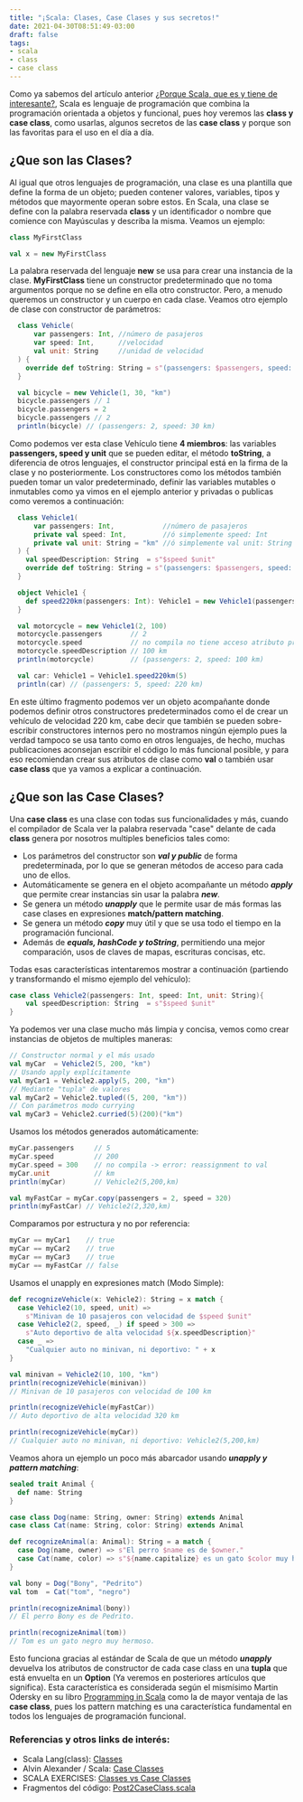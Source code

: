 ```yaml
---
title: "¡Scala: Clases, Case Clases y sus secretos!"
date: 2021-04-30T08:51:49-03:00
draft: false
tags:
- scala
- class
- case class
---
```


Como ya sabemos del artículo anterior [¿Porque Scala, que es y tiene de interesante?](https://rodobarcaaa.github.io/art%C3%ADculos/scala/),
Scala es lenguaje de programación que combina la programación orientada a objetos y funcional, pues hoy veremos las **class y case class**,
como usarlas, algunos secretos de las **case class** y porque son las favoritas para el uso en el día a día.


## ¿Que son las Clases?
Al igual que otros lenguajes de programación, una clase es una plantilla que define la forma de un objeto; pueden contener valores,
variables, tipos y métodos que mayormente operan sobre estos. En Scala, una clase se define con la palabra reservada **class** y
un identificador o nombre que comience con Mayúsculas y describa la misma. Veamos un ejemplo:


```scala
class MyFirstClass

val x = new MyFirstClass  
```
La palabra reservada del lenguaje **new** se usa para crear una instancia de la clase. **MyFirstClass** tiene un constructor predeterminado que
no toma argumentos porque no se define en ella otro constructor. Pero, a menudo queremos un constructor y un cuerpo en cada clase. Veamos otro
ejemplo de clase con constructor de parámetros:


```scala
  class Vehicle(
      var passengers: Int, //número de pasajeros
      var speed: Int,      //velocidad
      val unit: String     //unidad de velocidad
  ) {
    override def toString: String = s"(passengers: $passengers, speed: $speed $unit)"
  }

  val bicycle = new Vehicle(1, 30, "km")
  bicycle.passengers // 1
  bicycle.passengers = 2 
  bicycle.passengers // 2
  println(bicycle) // (passengers: 2, speed: 30 km)
```
Como podemos ver esta clase Vehículo tiene **4 miembros**: las variables **passengers, speed y unit** que se pueden editar, el método **toString**,
a diferencia de otros lenguajes, el constructor principal está en la firma de la clase y no posteriormente. Los constructores como los
métodos también pueden tomar un valor predeterminado, definir las variables mutables o inmutables como ya vimos en el ejemplo anterior
y privadas o publicas como veremos a continuación:


```scala
  class Vehicle1(
      var passengers: Int,            //número de pasajeros
      private val speed: Int,         //ó simplemente speed: Int
      private val unit: String = "km" //ó simplemente val unit: String
  ) {
    val speedDescription: String  = s"$speed $unit"
    override def toString: String = s"(passengers: $passengers, speed: $speedDescription)"
  }

  object Vehicle1 {
    def speed220km(passengers: Int): Vehicle1 = new Vehicle1(passengers, 220, "km")
  }

  val motorcycle = new Vehicle1(2, 100)
  motorcycle.passengers       // 2
  motorcycle.speed            // no compila no tiene acceso atributo privado
  motorcycle.speedDescription // 100 km
  println(motorcycle)         // (passengers: 2, speed: 100 km)

  val car: Vehicle1 = Vehicle1.speed220km(5)
  println(car) // (passengers: 5, speed: 220 km)
```

En este último fragmento podemos ver un objeto acompañante donde podemos definir otros constructores predeterminados como el de crear un vehículo
de velocidad 220 km, cabe decir que también se pueden sobre-escribir constructores internos pero no mostramos ningún ejemplo pues la verdad tampoco se usa
tanto como en otros lenguajes, de hecho, muchas publicaciones aconsejan escribir el código lo más funcional posible, y para eso recomiendan crear
sus atributos de clase como **val** o también usar **case class** que ya vamos a explicar a continuación.


## ¿Que son las Case Clases?
Una **case class** es una clase con todas sus funcionalidades y más, cuando el compilador de Scala ver la palabra reservada "case" delante
de cada **class** genera por nosotros multiples beneficios tales como:

* Los parámetros del constructor son **_val y public_** de forma predeterminada, por lo que se generan métodos de acceso para cada uno de ellos.
* Automáticamente se genera en el objeto acompañante un método **_apply_** que permite crear instancias sin usar la palabra **_new_**.
* Se genera un método **_unapply_** que le permite usar de más formas las case clases en expresiones **match/pattern matching**.
* Se genera un método **_copy_** muy útil y que se usa todo el tiempo en la programación funcional.
* Además de **_equals, hashCode y toString_**, permitiendo una mejor comparación, usos de claves de mapas, escrituras concisas, etc.

Todas esas características intentaremos mostrar a continuación (partiendo y transformando el mismo ejemplo del vehículo):

```scala
case class Vehicle2(passengers: Int, speed: Int, unit: String){
    val speedDescription: String  = s"$speed $unit"
}
```
Ya podemos ver una clase mucho más limpia y concisa, vemos como crear instancias de objetos de multiples maneras:

```scala
// Constructor normal y el más usado
val myCar  = Vehicle2(5, 200, "km")          
// Usando apply explícitamente
val myCar1 = Vehicle2.apply(5, 200, "km")    
// Mediante "tupla" de valores
val myCar2 = Vehicle2.tupled((5, 200, "km")) 
// Con parámetros modo currying
val myCar3 = Vehicle2.curried(5)(200)("km")  
```
Usamos los métodos generados automáticamente:

```scala
myCar.passengers     // 5
myCar.speed          // 200
myCar.speed = 300    // no compila -> error: reassignment to val
myCar.unit           // km
println(myCar)       // Vehicle2(5,200,km)

val myFastCar = myCar.copy(passengers = 2, speed = 320)
println(myFastCar) // Vehicle2(2,320,km)
```
Comparamos por estructura y no por referencia:

```scala
myCar == myCar1    // true
myCar == myCar2    // true
myCar == myCar3    // true
myCar == myFastCar // false
```
Usamos el unapply en expresiones match (Modo Simple):

```scala
def recognizeVehicle(x: Vehicle2): String = x match {
  case Vehicle2(10, speed, unit) =>
    s"Minivan de 10 pasajeros con velocidad de $speed $unit"
  case Vehicle2(2, speed, _) if speed > 300 =>
    s"Auto deportivo de alta velocidad ${x.speedDescription}"
  case _ =>
    "Cualquier auto no minivan, ni deportivo: " + x
}

val minivan = Vehicle2(10, 100, "km")
println(recognizeVehicle(minivan))   
// Minivan de 10 pasajeros con velocidad de 100 km

println(recognizeVehicle(myFastCar)) 
// Auto deportivo de alta velocidad 320 km

println(recognizeVehicle(myCar))
// Cualquier auto no minivan, ni deportivo: Vehicle2(5,200,km)     
```       

Veamos ahora un ejemplo un poco más abarcador usando **_unapply y pattern matching_**:
```scala
sealed trait Animal {
  def name: String
}

case class Dog(name: String, owner: String) extends Animal
case class Cat(name: String, color: String) extends Animal

def recognizeAnimal(a: Animal): String = a match {
  case Dog(name, owner) => s"El perro $name es de $owner."
  case Cat(name, color) => s"${name.capitalize} es un gato $color muy hermoso."
}

val bony = Dog("Bony", "Pedrito")
val tom  = Cat("tom", "negro")

println(recognizeAnimal(bony)) 
// El perro Bony es de Pedrito.

println(recognizeAnimal(tom))  
// Tom es un gato negro muy hermoso.
```
Esto funciona gracias al estándar de Scala de que un método **_unapply_** devuelva los atributos de constructor de cada case class en una **tupla** que está
envuelta en un **Option** (Ya veremos en posteriores artículos que significa). Esta característica es considerada según el mismísimo Martin Odersky en
su libro [Programming in Scala](https://www.amazon.com/Programming-Scala-Updated-2-12/dp/0981531687/) como la de mayor ventaja de las **case class**, pues
los pattern matching es una característica fundamental en todos los lenguajes de programación funcional.


### Referencias y otros links de interés:
* Scala Lang(class): [Classes](https://docs.scala-lang.org/tour/classes.html)
* Alvin Alexander / Scala: [Case Classes](https://alvinalexander.com/scala/scala-class-examples-constructors-case-classes-parameters/)
* SCALA EXERCISES: [Classes vs Case Classes](https://www.scala-exercises.org/scala_tutorial/classes_vs_case_classes)
* Fragmentos del código: [Post2CaseClass.scala](https://github.com/rodobarcaaa/scala-blog-snippets/blob/main/src/main/scala/com/rodobarcaaa/Post2CaseClass.scala)





